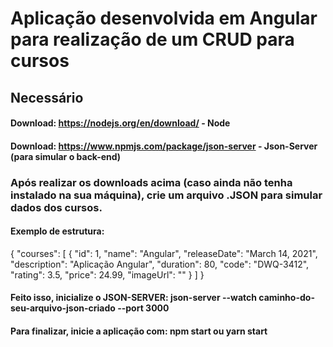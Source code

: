 # Aplicação desenvolvida em Angular para realização de um CRUD para cursos

## Necessário
#### Download: https://nodejs.org/en/download/ - Node
#### Download: https://www.npmjs.com/package/json-server - Json-Server (para simular o back-end)

### Após realizar os downloads acima (caso ainda não tenha instalado na sua máquina), crie um arquivo .JSON para simular dados dos cursos.
#### Exemplo de estrutura: 
{
  "courses": [
    {
      "id": 1,
      "name": "Angular",
      "releaseDate": "March 14, 2021",
      "description": "Aplicação Angular",
      "duration": 80,
      "code": "DWQ-3412",
      "rating": 3.5,
      "price": 24.99,
      "imageUrl": ""
    }
 ]
}

#### Feito isso, inicialize o JSON-SERVER: json-server --watch caminho-do-seu-arquivo-json-criado --port 3000
#### Para finalizar, inicie a aplicação com: npm start ou yarn start
